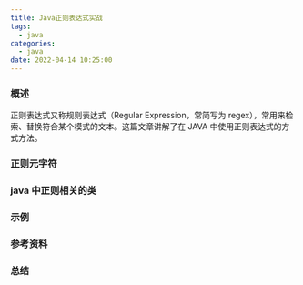 ```yaml
---
title: Java正则表达式实战
tags: 
  - java
categories:
  - java
date: 2022-04-14 10:25:00
---
```


### 概述
正则表达式又称规则表达式（Regular Expression，常简写为 regex），常用来检索、替换符合某个模式的文本。这篇文章讲解了在 JAVA 中使用正则表达式的方式方法。



<!-- more -->

### 正则元字符



### java 中正则相关的类



### 示例



### 参考资料



### 总结

